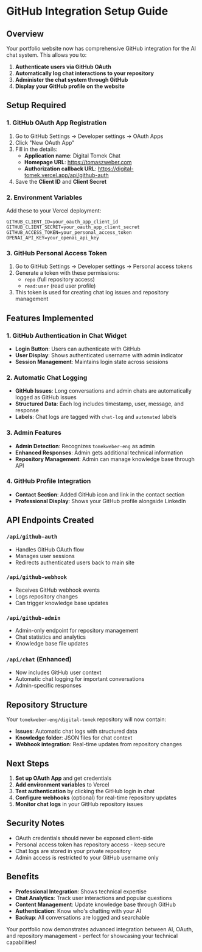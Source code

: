 # GitHub Integration Setup Guide

## Overview
Your portfolio website now has comprehensive GitHub integration for the AI chat system. This allows you to:

1. **Authenticate users via GitHub OAuth**
2. **Automatically log chat interactions to your repository**
3. **Administer the chat system through GitHub**
4. **Display your GitHub profile on the website**

## Setup Required

### 1. GitHub OAuth App Registration
1. Go to GitHub Settings → Developer settings → OAuth Apps
2. Click "New OAuth App"
3. Fill in the details:
   - **Application name**: Digital Tomek Chat
   - **Homepage URL**: https://tomaszweber.com
   - **Authorization callback URL**: https://digital-tomek.vercel.app/api/github-auth
4. Save the **Client ID** and **Client Secret**

### 2. Environment Variables
Add these to your Vercel deployment:

```
GITHUB_CLIENT_ID=your_oauth_app_client_id
GITHUB_CLIENT_SECRET=your_oauth_app_client_secret
GITHUB_ACCESS_TOKEN=your_personal_access_token
OPENAI_API_KEY=your_openai_api_key
```

### 3. GitHub Personal Access Token
1. Go to GitHub Settings → Developer settings → Personal access tokens
2. Generate a token with these permissions:
   - `repo` (full repository access)
   - `read:user` (read user profile)
3. This token is used for creating chat log issues and repository management

## Features Implemented

### 1. GitHub Authentication in Chat Widget
- **Login Button**: Users can authenticate with GitHub
- **User Display**: Shows authenticated username with admin indicator
- **Session Management**: Maintains login state across sessions

### 2. Automatic Chat Logging
- **GitHub Issues**: Long conversations and admin chats are automatically logged as GitHub issues
- **Structured Data**: Each log includes timestamp, user, message, and response
- **Labels**: Chat logs are tagged with `chat-log` and `automated` labels

### 3. Admin Features
- **Admin Detection**: Recognizes `tomekweber-eng` as admin
- **Enhanced Responses**: Admin gets additional technical information
- **Repository Management**: Admin can manage knowledge base through API

### 4. GitHub Profile Integration
- **Contact Section**: Added GitHub icon and link in the contact section
- **Professional Display**: Shows your GitHub profile alongside LinkedIn

## API Endpoints Created

### `/api/github-auth`
- Handles GitHub OAuth flow
- Manages user sessions
- Redirects authenticated users back to main site

### `/api/github-webhook`
- Receives GitHub webhook events
- Logs repository changes
- Can trigger knowledge base updates

### `/api/github-admin`
- Admin-only endpoint for repository management
- Chat statistics and analytics
- Knowledge base file updates

### `/api/chat` (Enhanced)
- Now includes GitHub user context
- Automatic chat logging for important conversations
- Admin-specific responses

## Repository Structure
Your `tomekweber-eng/digital-tomek` repository will now contain:
- **Issues**: Automatic chat logs with structured data
- **Knowledge folder**: JSON files for chat context
- **Webhook integration**: Real-time updates from repository changes

## Next Steps

1. **Set up OAuth App** and get credentials
2. **Add environment variables** to Vercel
3. **Test authentication** by clicking the GitHub login in chat
4. **Configure webhooks** (optional) for real-time repository updates
5. **Monitor chat logs** in your GitHub repository issues

## Security Notes
- OAuth credentials should never be exposed client-side
- Personal access token has repository access - keep secure
- Chat logs are stored in your private repository
- Admin access is restricted to your GitHub username only

## Benefits
- **Professional Integration**: Shows technical expertise
- **Chat Analytics**: Track user interactions and popular questions
- **Content Management**: Update knowledge base through GitHub
- **Authentication**: Know who's chatting with your AI
- **Backup**: All conversations are logged and searchable

Your portfolio now demonstrates advanced integration between AI, OAuth, and repository management - perfect for showcasing your technical capabilities!
